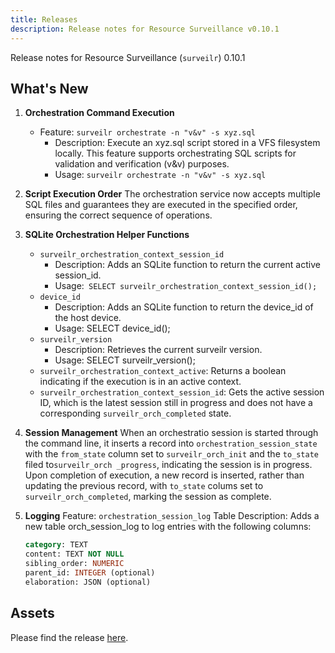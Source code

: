 ```yaml
---
title: Releases
description: Release notes for Resource Surveillance v0.10.1
---
```


Release notes for Resource Surveillance (`surveilr`) 0.10.1

## What's New

1. **Orchestration Command Execution**
    - Feature: `surveilr orchestrate -n "v&v" -s xyz.sql`
        - Description: Execute an xyz.sql script stored in a VFS filesystem locally. This feature supports orchestrating SQL scripts for validation and verification (v&v) purposes.
         - Usage: `surveilr orchestrate -n "v&v" -s xyz.sql`

2. **Script Execution Order**
   The orchestration service now accepts multiple SQL files and guarantees they are executed in the specified order, ensuring the correct sequence of operations.

3. **SQLite Orchestration Helper Functions**
    - `surveilr_orchestration_context_session_id`
        - Description: Adds an SQLite function to return the current active session_id.
        - Usage:` SELECT surveilr_orchestration_context_session_id();`
    - `device_id`
       - Description: Adds an SQLite function to return the device_id of the host device.
        - Usage: SELECT device_id();
    - `surveilr_version`
       - Description: Retrieves the current surveilr version.
       - Usage: SELECT surveilr_version();
    - `surveilr_orchestration_context_active`: Returns a boolean indicating if the execution is in an active context.
    - `surveilr_orchestration_context_session_id`: Gets the active session ID, which is the latest session still in progress and does not have a corresponding `surveilr_orch_completed` state.

4. **Session Management**
  When an orchestratio session is started through the command line, it inserts a record into `orchestration_session_state` with the `from_state` column set to `surveilr_orch_init` and the `to_state` filed to`surveilr_orch _progress`, indicating the session is in progress.
  Upon completion of execution, a new record is inserted, rather than updating the previous record, with `to_state` colums set to `surveilr_orch_completed`, marking the session as complete.

5. **Logging**
      Feature: `orchestration_session_log` Table
      Description: Adds a new table orch_session_log to log entries with the following columns:
      ```sql
      category: TEXT
      content: TEXT NOT NULL
      sibling_order: NUMERIC
      parent_id: INTEGER (optional)
      elaboration: JSON (optional)
      ```

## Assets
Please find the release [here](https://github.com/opsfolio/releases.opsfolio.com/releases/tag/0.10.1).